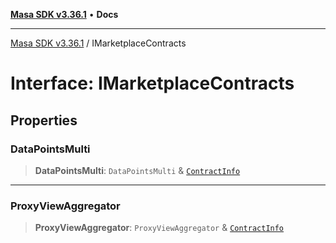 [**Masa SDK v3.36.1**](../README.md) • **Docs**

***

[Masa SDK v3.36.1](../globals.md) / IMarketplaceContracts

# Interface: IMarketplaceContracts

## Properties

### DataPointsMulti

> **DataPointsMulti**: `DataPointsMulti` & [`ContractInfo`](ContractInfo.md)

***

### ProxyViewAggregator

> **ProxyViewAggregator**: `ProxyViewAggregator` & [`ContractInfo`](ContractInfo.md)
